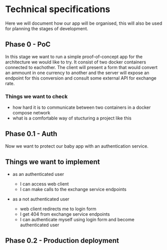 # Technical specifications

Here we will document how our app will be organised, this will also be used for
planning the stages of development.

## Phase 0 - PoC

In this stage we want to run a simple proof-of-concept app for the architecture
we would like to try. It consist of two docker containers connected to eachother.
The client will present a form that would convert an ammount in one currency to another
and the server will expose an endpoint for this conversion and consult some
external API for exchange rate.

### Things we want to check

- how hard it is to communicate between two containers in a docker compose network
- what is a comfortable way of stucturing a project like this

## Phase 0.1 - Auth

Now we want to protect our baby app with an authentication service.

## Things we want to implement

- as an authenticated user

  - I can access web client
  - I can make calls to the exchange service endpoints

- as a not authenticated user

  - web client redirects me to login form
  - I get 404 from exchange service endpoints
  - I can authenticate myself using login form and become authenticated user

## Phase 0.2 - Production deployment
